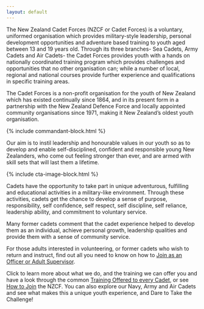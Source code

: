 ```yaml
---
layout: default
---
```


The New Zealand Cadet Forces (NZCF or Cadet Forces) is a voluntary, uniformed organisation which provides military-style leadership, personal development opportunities and adventure based training to youth aged between 13 and 19 years old. Through its three branches- Sea Cadets, Army Cadets and Air Cadets- the Cadet Forces provides youth with a hands on nationally coordinated training program which provides challenges and opportunities that no other organisation can; while a number of local, regional and national courses provide further experience and qualifications in specific training areas.
 
The Cadet Forces is a non-profit organisation for the youth of New Zealand which has existed continually since 1864, and in its present form in a partnership with the New Zealand Defence Force and locally appointed community organisations since 1971, making it New Zealand’s oldest youth organisation. 

{% include commandant-block.html %}

Our aim is to instil leadership and honourable values in our youth so as to develop and enable self-disciplined, confident and responsible young New Zealanders, who come out feeling stronger than ever, and are armed with skill sets that will last them a lifetime.

{% include cta-image-block.html %}

Cadets have the opportunity to take part in unique adventurous, fulfilling and educational activities in a military-like environment. Through these activities, cadets get the chance to develop a sense of purpose, responsibility, self confidence, self respect, self discipline, self reliance, leadership ability, and commitment to voluntary service. 

Many former cadets comment that the cadet experience helped to develop them as an individual, achieve personal growth, leadership qualities and provide them with a sense of community service.

For those adults interested in volunteering, or former cadets who wish to return and instruct, find out all you need to know on how to [Join as an Officer or Adult Supervisor](). 

Click to learn more about what we do, and the training we can offer you and have a look through the common [Training Offered to every Cadet](), or see [How to Join]() the NZCF. You can also explore our Navy, Army and Air Cadets and see what makes this a unique youth experience, and Dare to Take the Challenge!